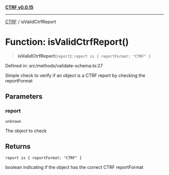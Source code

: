 [**CTRF v0.0.15**](../README.md)

***

[CTRF](../README.md) / isValidCtrfReport

# Function: isValidCtrfReport()

> **isValidCtrfReport**(`report`): `report is { reportFormat: "CTRF" }`

Defined in: src/methods/validate-schema.ts:27

Simple check to verify if an object is a CTRF report by checking the reportFormat

## Parameters

### report

`unknown`

The object to check

## Returns

`report is { reportFormat: "CTRF" }`

boolean indicating if the object has the correct CTRF reportFormat

